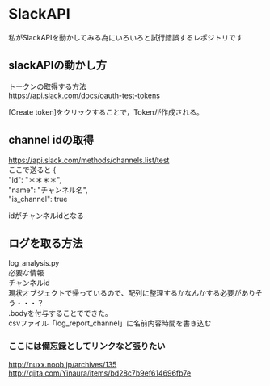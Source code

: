 # SlackAPI

私がSlackAPIを動かしてみる為にいろいろと試行錯誤するレポジトリです


## slackAPIの動かし方

トークンの取得する方法  
https://api.slack.com/docs/oauth-test-tokens


[Create token]をクリックすることで，Tokenが作成される。  

## channel idの取得

https://api.slack.com/methods/channels.list/test  
ここで送ると
{  
"id": "＊＊＊＊",  
"name": "チャンネル名",  
"is_channel": true  

idがチャンネルidとなる

## ログを取る方法
log_analysis.py  
必要な情報  
チャンネルid  
現状オブジェクトで帰っているので、配列に整理するかなんかする必要がありそう・・・？  
.bodyを付与することでできた。  
csvファイル「log_report_channel」に名前内容時間を書き込む  



### ここには備忘録としてリンクなど張りたい

http://nuxx.noob.jp/archives/135  
http://qiita.com/Yinaura/items/bd28c7b9ef614696fb7e

